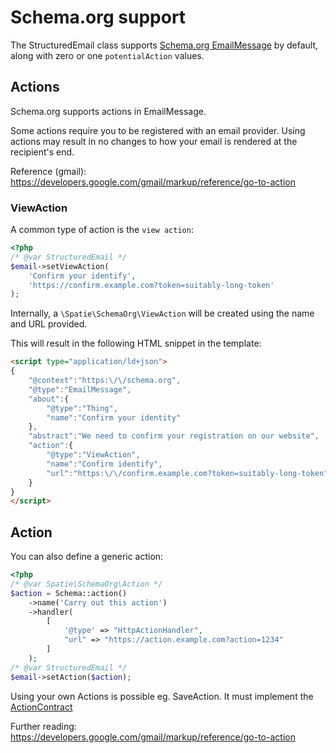 # Schema.org support

The StructuredEmail class supports [Schema.org EmailMessage](https://schema.org/EmailMessage) by default, along with zero or one `potentialAction` values.

## Actions

Schema.org supports actions in EmailMessage.

Some actions require you to be registered with an email provider. Using actions may result in no changes to how your email is rendered at the recipient's end.

Reference (gmail): https://developers.google.com/gmail/markup/reference/go-to-action

### ViewAction

A common type of action is the `view action`:

```php
<?php
/* @var StructuredEmail */
$email->setViewAction(
    'Confirm your identify',
    'https://confirm.example.com?token=suitably-long-token'
);
```
Internally, a `\Spatie\SchemaOrg\ViewAction` will be created using the name and URL provided.

This will result in the following HTML snippet in the template:

```html
<script type="application/ld+json">
{
    "@context":"https:\/\/schema.org",
    "@type":"EmailMessage",
    "about":{
        "@type":"Thing",
        "name":"Confirm your identity"
    },
    "abstract":"We need to confirm your registration on our website",
    "action":{
        "@type":"ViewAction",
        "name":"Confirm identify",
        "url":"https:\/\/confirm.example.com?token=suitably-long-token"
    }
}
</script>
```

## Action

You can also define a generic action:

```php
<?php
/* @var Spatie\SchemaOrg\Action */
$action = Schema::action()
    ->name('Carry out this action')
    ->handler(
        [
            '@type' => "HttpActionHandler",
            "url" => "https://action.example.com?action=1234"
        ]
    );
/* @var StructuredEmail */
$email->setAction($action);
```

Using your own Actions is possible eg. SaveAction. It must implement the [ActionContract](https://github.com/spatie/schema-org/blob/master/src/Contracts/ActionContract.php)

Further reading: https://developers.google.com/gmail/markup/reference/go-to-action
